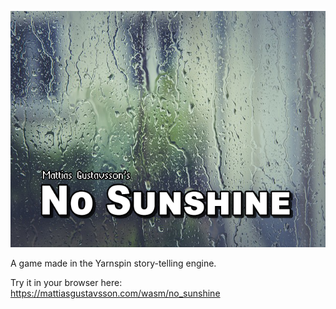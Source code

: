 ![No Sunshine](images/title.png)

A game made in the Yarnspin story-telling engine.

Try it in your browser here:
https://mattiasgustavsson.com/wasm/no_sunshine
